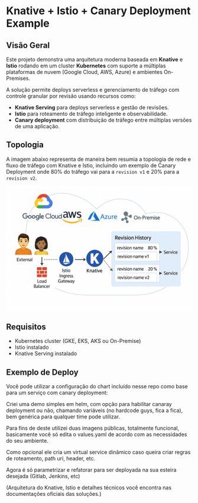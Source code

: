# Knative + Istio + Canary Deployment Example

## Visão Geral

Este projeto demonstra uma arquitetura moderna baseada em **Knative** e **Istio** rodando em um cluster **Kubernetes** com suporte a múltiplas plataformas de nuvem (Google Cloud, AWS, Azure) e ambientes On-Premises.

A solução permite deploys serverless e gerenciamento de tráfego com controle granular por revisão usando recursos como:

- **Knative Serving** para deploys serverless e gestão de revisões.
- **Istio** para roteamento de tráfego inteligente e observabilidade.
- **Canary deployment** com distribuição de tráfego entre múltiplas versões de uma aplicação.

## Topologia

A imagem abaixo representa de maneira bem resumia a topologia de rede e fluxo de tráfego com Knative e Istio, incluindo um exemplo de Canary Deployment onde 80% do tráfego vai para a `revision v1` e 20% para a `revision v2`.

![Canary Deployment Topology](./canary-topology.png)

## Requisitos

- Kubernetes cluster (GKE, EKS, AKS ou On-Premise)
- Istio instalado
- Knative Serving instalado

## Exemplo de Deploy

Você pode utilizar a configuração do chart incluído nesse repo como base para um serviço com canary deployment:

Criei uma demo simples em helm, com opção para habilitar canaray deployment ou não, chamando variáveis (no hardcode guys, fica a fica), bem genérica para qualquer time pode utilizar.

Para fins de deste utilizei duas imagens públicas, totalmente funcional, basicamente você só edita o values.yaml de acordo com as necessidades do seu ambiente.

Como opcional ele cria um virtual service dinâmico caso queira criar regras de roteamento, path uri, header, etc.

Agora é só parametrizar e refatorar para ser deployada na sua esteira desejada (Gitlab, Jenkins, etc)

(Arquitetura do Knative, Istio e detalhes técnicos você encontra nas documentações oficiais das soluções.)
